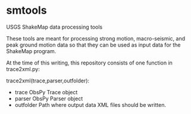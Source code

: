 smtools
=======

USGS ShakeMap data processing tools 

These tools are meant for processing strong motion, macro-seismic, and peak ground motion data so that they can be used as input data for the ShakeMap program.

At the time of this writing, this repository consists of one function in trace2xml.py:

trace2xml(trace,parser,outfolder):
 - trace ObsPy Trace object
 - parser ObsPy Parser object
 - outfolder Path where output data XML files should be written.
        
